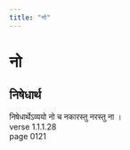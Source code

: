 ```yaml
---
title: "नो"
---
```


# नो
## निषेधार्थ
निषेधार्थेऽव्ययो नो च नकारस्तु नरस्तु ना ।<BR>verse 1.1.1.28<BR>page 0121

